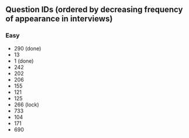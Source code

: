 ## Question IDs (ordered by decreasing frequency of appearance in interviews)

### Easy
- 290 (done)
- 13
- 1 (done)
- 242
- 202
- 206
- 155
- 121
- 125
- 266 (lock)
- 733
- 104
- 171
- 690
